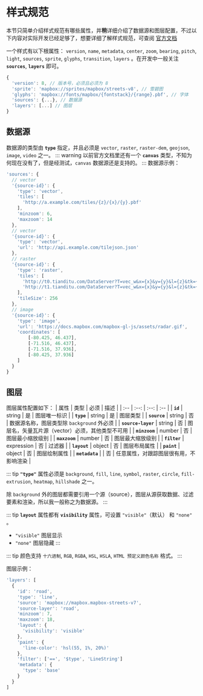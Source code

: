 # 样式规范
本节只简单介绍样式规范有哪些属性，并**稍**详细介绍了数据源和图层配置，不过以下内容对实际开发已经足够了，想要详细了解样式规范，可查阅 [官方文档](https://docs.mapbox.com/mapbox-gl-js/style-spec/)

一个样式有以下根属性： `version`, `name`, `metadata`, `center`, `zoom`, `bearing`, `pitch`, `light`, `sources`, `sprite`, `glyphs`, `transition`, `layers` 。在开发中一般关注 **`sources`**, **`layers`** 即可。
``` js
{
  'version': 8, // 版本号，必须且必须为 8
  'sprite': 'mapbox://sprites/mapbox/streets-v8', // 雪碧图
  'glyphs': 'mapbox://fonts/mapbox/{fontstack}/{range}.pbf', // 字体
  'sources': {...}, // 数据源
  'layers': [...] // 图层
}
```

## 数据源
数据源的类型由 **`type`** 指定，并且必须是 `vector`, `raster`, `raster-dem`, `geojson`, `image`, `video` 之一。
::: warning
以前官方文档里还有一个 **`canvas`** 类型，不知为何现在没有了，但是经测试，`canvas` 数据源还是支持的。
:::
数据源示例：
``` js
'sources': {
  // vector
  '{source-id}': {
    'type': 'vector',
    'tiles': [
      'http://a.example.com/tiles/{z}/{x}/{y}.pbf'
    ],
    'minzoom': 6,
    'maxzoom': 14
  },
  // vector
  '{source-id}': {
    'type': 'vector',
    'url': 'http://api.example.com/tilejson.json'
  },
  // raster
  '{source-id}': {
    'type': 'raster',
    'tiles': [
      'http://t0.tianditu.com/DataServer?T=vec_w&x={x}&y={y}&l={z}&tk={天地图 key}',
      'http://t1.tianditu.com/DataServer?T=vec_w&x={x}&y={y}&l={z}&tk={天地图 key}'
    ],
    'tileSize': 256
  },
  // image
  '{source-id}': {
    'type': 'image',
    'url': 'https://docs.mapbox.com/mapbox-gl-js/assets/radar.gif',
    'coordinates': [
        [-80.425, 46.437],
        [-71.516, 46.437],
        [-71.516, 37.936],
        [-80.425, 37.936]
    ]
  }
}
```

## 图层
图层属性配置如下：
| 属性 | 类型 | 必须 | 描述 |
| :-- | :--: | :--: | :-- |
| **`id`** | string | 是 | 图层唯一标识 |
| **`type`** | string | 是 | 图层类型 |
| **`source`** | string | 否 | 数据源名称，图层类型除 `background` 外必须 |
| **`source-layer`** | string | 否 | 图层名，矢量瓦片源（vector）必须，其他类型不可用 |
| **`minzoom`** | number | 否 | 图层最小缩放级别 |
| **`maxzoom`** | number | 否 | 图层最大缩放级别 |
| **`filter`** | expression | 否 | 过滤器 |
| **`layout`** | object | 否 | 图层布局属性 |
| **`paint`** | object | 否 | 图层绘制属性 |
| **`metadata`** | | 否 | 任意属性，对跟踪图层很有用，不影响渲染 |

::: tip
**`"type"`** 属性必须是 `background`, `fill`, `line`, `symbol`, `raster`, `circle`, `fill-extrusion`, `heatmap`, `hillshade` 之一。

除 `background` 外的图层都需要引用一个源（source），图层从源获取数据、过滤要素和渲染，所以我一般称之为数据源。
:::

::: tip
**`layout`** 属性都有 **`visibility`** 属性，可设置 `"visible"`（默认） 和 `"none"` 。
* `"visible"` 图层显示
* `"none"` 图层隐藏
:::

::: tip
颜色支持 `十六进制`, `RGB`, `RGBA`, `HSL`, `HSLA`, `HTML 预定义颜色名称` 格式。
:::

图层示例：
``` js
'layers': [
  {
    'id': 'road',
    'type': 'line',
    'source': 'mapbox://mapbox.mapbox-streets-v7',
    'source-layer': 'road',
    'minzoom': 7,
    'maxzoom': 18,
    'layout': {
      'visibility': 'visible'
    },
    'paint': {
      'line-color': 'hsl(55, 1%, 20%)'
    },
    'filter': ['==', '$type', 'LineString']
    'metadata': {
      'type': 'base'
    }
  }
]
```
